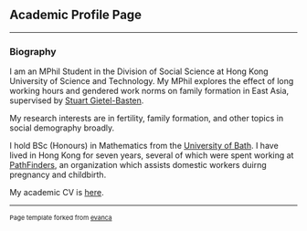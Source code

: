 ## Academic Profile Page

---

### Biography

I am an MPhil Student in the Division of Social Science at Hong Kong University of Science and Technology. My MPhil explores the effect of long working hours and gendered work norms on family formation in East Asia, supervised by <a href="https://sosc.ust.hk/blog/faculty/sgb/">Stuart Gietel-Basten</a>.

My research interests are in fertility, family formation, and other topics in social demography broadly.

I hold BSc (Honours) in Mathematics from the <a href="https://www.bath.ac.uk/departments/department-of-mathematical-sciences/">University of Bath</a>. I have lived in Hong Kong for seven years, several of which were spent working at <a href="http://www.pathfinders.org.hk/public/">PathFinders</a>, an organization which assists domestic workers duirng pregnancy and childbirth. 

My academic CV is <a href="https://rganly.github.io/pdf/Rachel_Ganly_CV_Nov2020.pdf">here</a>. 

---
<p style="font-size:11px">Page template forked from <a href="https://github.com/evanca/quick-portfolio">evanca</a></p>
<!-- Remove above link if you don't want to attibute -->
